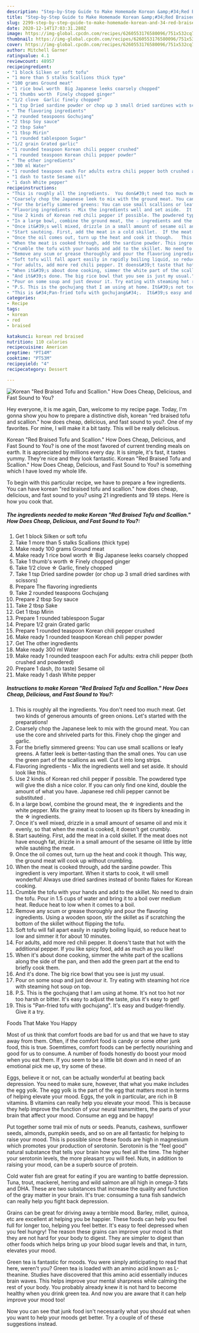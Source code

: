 ```yaml
---
description: "Step-by-Step Guide to Make Homemade Korean &amp;#34;Red Braised Tofu and Scallion.&amp;#34; How Does Cheap, Delicious, and Fast Sound to You?"
title: "Step-by-Step Guide to Make Homemade Korean &amp;#34;Red Braised Tofu and Scallion.&amp;#34; How Does Cheap, Delicious, and Fast Sound to You?"
slug: 2299-step-by-step-guide-to-make-homemade-korean-and-34-red-braised-tofu-and-scallion-and-34-how-does-cheap-delicious-and-fast-sound-to-you
date: 2020-12-14T17:03:31.280Z
image: https://img-global.cpcdn.com/recipes/6260553176580096/751x532cq70/korean-red-braised-tofu-and-scallion-how-does-cheap-delicious-and-fast-sound-to-you-recipe-main-photo.jpg
thumbnail: https://img-global.cpcdn.com/recipes/6260553176580096/751x532cq70/korean-red-braised-tofu-and-scallion-how-does-cheap-delicious-and-fast-sound-to-you-recipe-main-photo.jpg
cover: https://img-global.cpcdn.com/recipes/6260553176580096/751x532cq70/korean-red-braised-tofu-and-scallion-how-does-cheap-delicious-and-fast-sound-to-you-recipe-main-photo.jpg
author: Mitchell Garner
ratingvalue: 4.1
reviewcount: 48957
recipeingredient:
- "1 block Silken or soft tofu"
- "1 more than 5 stalks Scallions thick type"
- "100 grams Ground meat"
- "1 rice bowl worth  Big Japanese leeks coarsely chopped"
- "1 thumbs worth  Finely chopped ginger"
- "1/2 clove  Garlic finely chopped"
- "1 tsp Dried sardine powder or chop up 3 small dried sardines with scissors"
- " The flavoring ingredients"
- "2 rounded teaspoons Gochujang"
- "2 tbsp Soy sauce"
- "2 tbsp Sake"
- "1 tbsp Mirin"
- "1 rounded tablespoon Sugar"
- "1/2 grain Grated garlic"
- "1 rounded teaspoon Korean chili pepper crushed"
- "1 rounded teaspoon Korean chili pepper powder"
- " The other ingredients"
- "300 ml Water"
- "1 rounded teaspoon each For adults extra chili pepper both crushed and powdered"
- "1 dash to taste Sesame oil"
- "1 dash White pepper"
recipeinstructions:
- "This is roughly all the ingredients.  You don&#39;t need too much meat. Get two kinds of generous amounts of green onions. Let&#39;s started with the preparations!"
- "Coarsely chop the Japanese leek to mix with the ground meat. You can use the core and shriveled parts for this. Finely chop the ginger and garlic."
- "For the briefly simmered greens: You can use small scallions or leafy greens. A fatter leek is better-tasting than the small ones. You can use the green part of the scallions as well. Cut it into long strips."
- "Flavoring ingredients - Mix the ingredients well and set aside.  It should look like this."
- "Use 2 kinds of Korean red chili pepper if possible. The powdered type will give the dish a nice color. If you can only find one kind, double the amount of what you have.  Japanese red chili pepper cannot be substituted ."
- "In a large bowl, combine the ground meat, the ☆ ingredients and the white pepper.  Mix the grainy meat to loosen up its fibers by kneading in the ☆ ingredients."
- "Once it&#39;s well mixed, drizzle in a small amount of sesame oil and mix it evenly, so that when the meat is cooked, it doesn&#39;t get crumbly."
- "Start sautéing. First, add the meat in a cold skillet.  If the meat does not have enough fat, drizzle in a small amount of the sesame oil little by little while sautéing the meat."
- "Once the oil comes out, turn up the heat and cook it though.   This way, the ground meat will cook up without crumbling."
- "When the meat is cooked through, add the sardine powder. This ingredient is very important.  When it starts to cook, it will smell wonderful! Always use dried sardines instead of bonito flakes for Korean cooking."
- "Crumble the tofu with your hands and add to the skillet. No need to drain the tofu. Pour in 1.5 cups of water and bring it to a boil over medium heat. Reduce heat to low when it comes to a boil."
- "Remove any scum or grease thoroughly and pour the flavoring ingredients. Using a wooden spoon, stir the skillet as if scratching the bottom of the skillet without flipping the tofu."
- "Soft tofu will fall apart easily in rapidly boiling liquid, so reduce heat to low and simmer it for about 10 minutes."
- "For adults, add more red chili pepper. It doens&#39;t taste that hot with the additional pepper. If you like spicy food, add as much as you like!"
- "When it&#39;s about done cooking, simmer the white part of the scallions along the side of the pan, and then add the green part at the end to briefly cook them."
- "And it&#39;s done. The big rice bowl that you see is just my usual."
- "Pour on some soup and just devour it. Try eating with steaming hot rice with steaming hot soup on top."
- "P.S. This is the gochujang that I am using at home. It&#39;s not too hot nor too harsh or bitter. It&#39;s easy to adjust the taste, plus it&#39;s easy to get!"
- "This is &#34;Pan-fried tofu with gochujang&#34;.  It&#39;s easy and budget-friendly. Give it a try."
categories:
- Recipe
tags:
- korean
- red
- braised

katakunci: korean red braised 
nutrition: 110 calories
recipecuisine: American
preptime: "PT14M"
cooktime: "PT53M"
recipeyield: "4"
recipecategory: Dessert

---
```



![Korean &#34;Red Braised Tofu and Scallion.&#34; How Does Cheap, Delicious, and Fast Sound to You?](https://img-global.cpcdn.com/recipes/6260553176580096/751x532cq70/korean-red-braised-tofu-and-scallion-how-does-cheap-delicious-and-fast-sound-to-you-recipe-main-photo.jpg)

Hey everyone, it is me again, Dan, welcome to my recipe page. Today, I'm gonna show you how to prepare a distinctive dish, korean &#34;red braised tofu and scallion.&#34; how does cheap, delicious, and fast sound to you?. One of my favorites. For mine, I will make it a bit tasty. This will be really delicious.



Korean &#34;Red Braised Tofu and Scallion.&#34; How Does Cheap, Delicious, and Fast Sound to You? is one of the most favored of current trending meals on earth. It is appreciated by millions every day. It is simple, it's fast, it tastes yummy. They're nice and they look fantastic. Korean &#34;Red Braised Tofu and Scallion.&#34; How Does Cheap, Delicious, and Fast Sound to You? is something which I have loved my whole life.


To begin with this particular recipe, we have to prepare a few ingredients. You can have korean &#34;red braised tofu and scallion.&#34; how does cheap, delicious, and fast sound to you? using 21 ingredients and 19 steps. Here is how you cook that.

<!--inarticleads1-->

##### The ingredients needed to make Korean &#34;Red Braised Tofu and Scallion.&#34; How Does Cheap, Delicious, and Fast Sound to You?:

1. Get 1 block Silken or soft tofu
1. Take 1 more than 5 stalks Scallions (thick type)
1. Make ready 100 grams Ground meat
1. Make ready 1 rice bowl worth ☆ Big Japanese leeks coarsely chopped
1. Take 1 thumb&#39;s worth ☆ Finely chopped ginger
1. Take 1/2 clove ☆ Garlic, finely chopped
1. Take 1 tsp Dried sardine powder (or chop up 3 small dried sardines with scissors)
1. Prepare  The flavoring ingredients
1. Take 2 rounded teaspoons Gochujang
1. Prepare 2 tbsp Soy sauce
1. Take 2 tbsp Sake
1. Get 1 tbsp Mirin
1. Prepare 1 rounded tablespoon Sugar
1. Prepare 1/2 grain Grated garlic
1. Prepare 1 rounded teaspoon Korean chili pepper crushed
1. Make ready 1 rounded teaspoon Korean chili pepper powder
1. Get  The other ingredients
1. Make ready 300 ml Water
1. Make ready 1 rounded teaspoon each For adults: extra chili pepper (both crushed and powdered)
1. Prepare 1 dash, (to taste) Sesame oil
1. Make ready 1 dash White pepper




<!--inarticleads2-->

##### Instructions to make Korean &#34;Red Braised Tofu and Scallion.&#34; How Does Cheap, Delicious, and Fast Sound to You?:

1. This is roughly all the ingredients.  You don&#39;t need too much meat. Get two kinds of generous amounts of green onions. Let&#39;s started with the preparations!
1. Coarsely chop the Japanese leek to mix with the ground meat. You can use the core and shriveled parts for this. Finely chop the ginger and garlic.
1. For the briefly simmered greens: You can use small scallions or leafy greens. A fatter leek is better-tasting than the small ones. You can use the green part of the scallions as well. Cut it into long strips.
1. Flavoring ingredients - Mix the ingredients well and set aside.  It should look like this.
1. Use 2 kinds of Korean red chili pepper if possible. The powdered type will give the dish a nice color. If you can only find one kind, double the amount of what you have.  Japanese red chili pepper cannot be substituted .
1. In a large bowl, combine the ground meat, the ☆ ingredients and the white pepper.  Mix the grainy meat to loosen up its fibers by kneading in the ☆ ingredients.
1. Once it&#39;s well mixed, drizzle in a small amount of sesame oil and mix it evenly, so that when the meat is cooked, it doesn&#39;t get crumbly.
1. Start sautéing. First, add the meat in a cold skillet.  If the meat does not have enough fat, drizzle in a small amount of the sesame oil little by little while sautéing the meat.
1. Once the oil comes out, turn up the heat and cook it though.   This way, the ground meat will cook up without crumbling.
1. When the meat is cooked through, add the sardine powder. This ingredient is very important.  When it starts to cook, it will smell wonderful! Always use dried sardines instead of bonito flakes for Korean cooking.
1. Crumble the tofu with your hands and add to the skillet. No need to drain the tofu. Pour in 1.5 cups of water and bring it to a boil over medium heat. Reduce heat to low when it comes to a boil.
1. Remove any scum or grease thoroughly and pour the flavoring ingredients. Using a wooden spoon, stir the skillet as if scratching the bottom of the skillet without flipping the tofu.
1. Soft tofu will fall apart easily in rapidly boiling liquid, so reduce heat to low and simmer it for about 10 minutes.
1. For adults, add more red chili pepper. It doens&#39;t taste that hot with the additional pepper. If you like spicy food, add as much as you like!
1. When it&#39;s about done cooking, simmer the white part of the scallions along the side of the pan, and then add the green part at the end to briefly cook them.
1. And it&#39;s done. The big rice bowl that you see is just my usual.
1. Pour on some soup and just devour it. Try eating with steaming hot rice with steaming hot soup on top.
1. P.S. This is the gochujang that I am using at home. It&#39;s not too hot nor too harsh or bitter. It&#39;s easy to adjust the taste, plus it&#39;s easy to get!
1. This is &#34;Pan-fried tofu with gochujang&#34;.  It&#39;s easy and budget-friendly. Give it a try.




Foods That Make You Happy


Most of us think that comfort foods are bad for us and that we have to stay away from them. Often, if the comfort food is candy or some other junk food, this is true. Soemtimes, comfort foods can be perfectly nourishing and good for us to consume. A number of foods honestly do boost your mood when you eat them. If you seem to be a little bit down and in need of an emotional pick me up, try some of these.

Eggs, believe it or not, can be actually wonderful at beating back depression. You need to make sure, however, that what you make includes the egg yolk. The egg yolk is the part of the egg that matters most in terms of helping elevate your mood. Eggs, the yolk in particular, are rich in B vitamins. B vitamins can really help you elevate your mood. This is because they help improve the function of your neural transmitters, the parts of your brain that affect your mood. Consume an egg and be happy!

Put together some trail mix of nuts or seeds. Peanuts, cashews, sunflower seeds, almonds, pumpkin seeds, and so on are all fantastic for helping to raise your mood. This is possible since these foods are high in magnesium which promotes your production of serotonin. Serotonin is the "feel good" natural substance that tells your brain how you feel all the time. The higher your serotonin levels, the more pleasant you will feel. Nuts, in addition to raising your mood, can be a superb source of protein.

Cold water fish are great for eating if you are wanting to battle depression. Tuna, trout, mackerel, herring and wild salmon are all high in omega-3 fats and DHA. These are two substances that increase the quality and function of the gray matter in your brain. It's true: consuming a tuna fish sandwich can really help you fight back depression. 

Grains can be great for driving away a terrible mood. Barley, millet, quinoa, etc are excellent at helping you be happier. These foods can help you feel full for longer too, helping you feel better. It's easy to feel depressed when you feel hungry! The reason these grains can improve your mood is that they are not hard for your body to digest. They are simpler to digest than other foods which helps bring up your blood sugar levels and that, in turn, elevates your mood.

Green tea is fantastic for moods. You were simply anticipating to read that here, weren't you? Green tea is loaded with an amino acid known as L-theanine. Studies have discovered that this amino acid essentially induces brain waves. This helps improve your mental sharpness while calming the rest of your body. You probably already knew it is not hard to become healthy when you drink green tea. And now you are aware that it can help improve your mood too!

Now you can see that junk food isn't necessarily what you should eat when you want to help your moods get better. Try  a  couple of  of  these  suggestions  instead.

